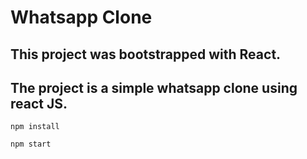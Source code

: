 # Whatsapp Clone

## This project was bootstrapped with React. 

## The project is a simple whatsapp clone using react JS. 

 `npm install`

 `npm start`
